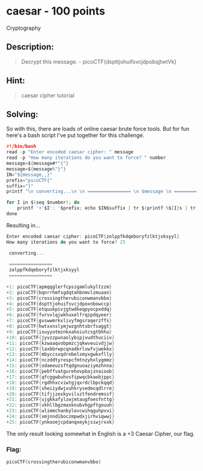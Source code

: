 # caesar - 100 points
Cryptography

## Description:
> Decrypt this message. - picoCTF{dspttjohuifsvcjdpobqjtwtVk}

## Hint:
> caesar cipher tutorial

## Solving:

So with this, there are loads of online caesar brute force tools. But for fun here's a bash script I've put together for this challenge.
```c
#!/bin/bash
read -p "Enter encoded caesar cipher: " message
read -p "How many iterations do you want to force? " number
message=${message#*"{"}
message=${message%"}"}
IN="${message,,}"
prefix="picoCTF{"
suffix="}"
printf "\n converting...\n \n ================ \n $message \n ================ \n \n"

for I in $(seq $number); do
    printf '+'$I': '$prefix; echo $IN$suffix | tr $(printf %${I}s | tr ' ' '.' )\a-z a-za-z
done
```
Resulting in...

```c
Enter encoded caesar cipher: picoCTF{zolppfkdqeboryfzlktjxksyyl}
How many iterations do you want to force? 25

 converting...
 
 ================ 
 zolppfkdqeboryfzlktjxksyyl 
 ================ 
 
+1: picoCTF{apmqqglerfcpszgamlukyltzzm}
+2: picoCTF{bqnrrhmfsgdqtahbnmvlzmuaan}
+3: picoCTF{crossingtherubiconwmanvbbo}
+4: picoCTF{dspttjohuifsvcjdpoxnbowccp}
+5: picoCTF{etquukpivjgtwdkeqpyocpxddq}
+6: picoCTF{furvvlqjwkhuxelfrqzpdqyeer}
+7: picoCTF{gvswwmrkxlivyfmgsraqerzffs}
+8: picoCTF{hwtxxnslymjwzgnhtsbrfsaggt}
+9: picoCTF{ixuyyotmznkxahoiutcsgtbhhu}
+10: picoCTF{jyvzzpunaolybipjvudthuciiv}
+11: picoCTF{kzwaaqvobpmzcjqkwveuivdjjw}
+12: picoCTF{laxbbrwpcqnadkrlxwfvjwekkx}
+13: picoCTF{mbyccsxqdrobelsmyxgwkxflly}
+14: picoCTF{nczddtyrespcfmtnzyhxlygmmz}
+15: picoCTF{odaeeuzsftqdgnuoaziymzhnna}
+16: picoCTF{pebffvatgurehovpbajznaioob}
+17: picoCTF{qfcggwbuhvsfipwqcbkaobjppc}
+18: picoCTF{rgdhhxcviwtgjqxrdclbpckqqd}
+19: picoCTF{sheiiydwjxuhkrysedmcqdlrre}
+20: picoCTF{tifjjzexkyvilsztfendremssf}
+21: picoCTF{ujgkkafylzwjmtaugfoesfnttg}
+22: picoCTF{vkhllbgzmaxknubvhgpftgouuh}
+23: picoCTF{wlimmchanbylovcwihqguhpvvi}
+24: picoCTF{xmjnndiboczmpwdxjirhviqwwj}
+25: picoCTF{ynkooejcpdanqxeykjsiwjrxxk}
```

The only result looking somewhat in English is a +3 Caesar Cipher, our flag.

### Flag: 

```c
picoCTF{crossingtherubiconwmanvbbo}
```
